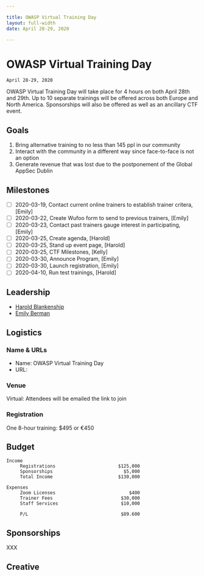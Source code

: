 ```yaml
---

title: OWASP Virtual Training Day
layout: full-width
date: April 28-29, 2020

---
```


# OWASP Virtual Training Day
  
```
April 28-29, 2020

```

OWASP Virtual Training Day will take place for 4 hours on both April 28th and 29th. Up to 10 separate trainings will be offered across both Europe and North America. Sponsorships will also be offered as well as an ancillary CTF event.

## Goals

1. Bring alternative training to no less than 145 ppl in our community
2. Interact with the community in a different way since face-to-face is not an option 
3. Generate revenue that was lost due to the postponement of the Global AppSec Dublin


## Milestones

- [ ] 2020-03-19, Contact current online trainers to establish trainer critera, [Emily]
- [ ] 2020-03-22, Create Wufoo form to send to previous trainers, [Emily]
- [ ] 2020-03-23, Contact past trainers gauge interest in participating, [Emily]
- [ ] 2020-03-25, Create agenda, [Harold]
- [ ] 2020-03-25, Stand up event page, [Harold]
- [ ] 2020-03-25, CTF Milestones, [Kelly]
- [ ] 2020-03-30, Announce Program, [Emily]
- [ ] 2020-03-30, Launch registration, [Emily]
- [ ] 2020-04-10, Run test trainings, [Harold]

## Leadership

* [Harold Blankenship](mailto:harold.blankenship@owasp.com?subject=An%20Interesting%20Email)
* [Emily Berman](mailto:emily.berman@owasp.com?subject=An%20Interesting%20Email)

## Logistics

### Name & URLs

* Name: OWASP Virtual Training Day
* URL: []()

### Venue

Virtual: Attendees will be emailed the link to join

### Registration 

One 8-hour training: $495 or €450

## Budget 

```
Income                                            
     Registrations                       $125,000
     Sponsorships                          $5,000
     Total Income                        $130,000
                                                  
Expenses                                                                           
     Zoom Licenses                           $400
     Trainer Fees                         $30,000
     Staff Services                       $10,000
                                                  
     P/L                                  $89.600
```

## Sponsorships

XXX

## Creative

